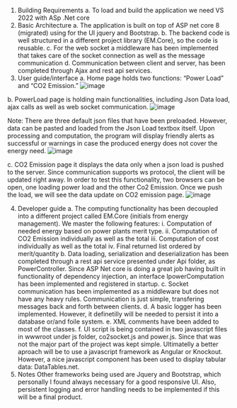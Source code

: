 1.  Building Requirements
a.   To load and build the application we need VS 2022 with ASp .Net core
2.  Basic Architecture
a.   The application is built on top of ASP net core 8 (migrated) using for the UI jquery and Bootstrap.
b.   The backend code is well structured in a different project library (EM.Core), so the code is reusable.
c.    For the web socket a middleware has been implemented that takes care of the socket connection as well as the message communication
d.   Communication between client and server, has been completed through Ajax and rest api services.
3.  User guide/interface
a.   Home page holds two functions: “Power Load” and “CO2 Emission.”
![image](https://github.com/ikemyle/EnergyCalculator/assets/975391/ddc26723-e5f9-4fdc-b693-fd538e2ea7ad)

b.   PowerLoad page is holding main functionalities, including Json Data load, ajax calls as well as web socket communication.
![image](https://github.com/ikemyle/EnergyCalculator/assets/975391/72b83ea9-1847-4c4d-9963-fe3f17e6e8dd)

Note: There are three default json files that have been preloaded. However, data can be pasted and loaded from the Json Load textbox itself.
Upon processing and computation, the program will display friendly alerts as successful or warnings in case the produced energy does not cover the energy need.
![image](https://github.com/ikemyle/EnergyCalculator/assets/975391/f7418130-036c-4bb1-8f4b-50b125cd47fc)

c.    CO2 Emission page it displays the data only when a json load is pushed to the server. Since communication supports ws protocol, the client will be updated right away. 
In order to test this functionality, two browsers can be open, one loading power load and the other Co2 Emission. Once we push the load, we will see the data update on CO2 emission page.
![image](https://github.com/ikemyle/EnergyCalculator/assets/975391/3b016d4a-3674-44f0-a0e2-ff1da7acef43)

4.  Developer guide
a.   The computing functionality has been decoupled into a different project called EM.Core (initials from energy management). We master the following features:
i.   Computation of needed energy based on power plants merit type.
ii.   Computation of CO2 Emission individually as well as the total
iii.   Computation of cost individually as well as the total
iv.   Final returned list ordered by merit/quantity
b.   Data loading, serialization and deserialization has been completed through a rest api service presented under Api folder, as PowerController. Since ASP Net core is doing a great job having built in functionality of dependency injection, an interface IpowerComputation has been implemented and registered in startup.
c.    Socket communication has been implemented as a middleware but does not have any heavy rules. Communication is just simple, transfering messages back and forth between clients.
d.   A basic logger has been implemented. However, it definetilly will be needed to persist it into a database or/and foile system.
e.   XML comments have been added to most of the classes.
f.    UI script is being contained in two javascript files in wwwroot under js folder, co2socket.js and power.js. Since that was not the major part of the project was kept simple. Ultimatelly a better aproach will be to use a javascript framework as Angular or Knockout. However, a nice javascript component has been used to display tabular data: DataTables.net.
5.  Notes
Other frameworks being used are Jquery and Bootstrap, which personally I found always necessary for a good responsive UI. Also, persistent logging and error handling needs to be implemented if this will be a final product.

